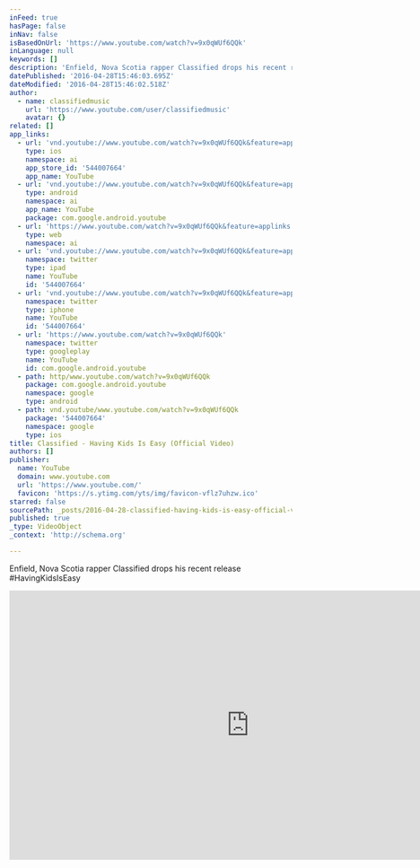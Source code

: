 ```yaml
---
inFeed: true
hasPage: false
inNav: false
isBasedOnUrl: 'https://www.youtube.com/watch?v=9x0qWUf6QQk'
inLanguage: null
keywords: []
description: 'Enfield, Nova Scotia rapper Classified drops his recent release #HavingKidsIsEasy'
datePublished: '2016-04-28T15:46:03.695Z'
dateModified: '2016-04-28T15:46:02.518Z'
author:
  - name: classifiedmusic
    url: 'https://www.youtube.com/user/classifiedmusic'
    avatar: {}
related: []
app_links:
  - url: 'vnd.youtube://www.youtube.com/watch?v=9x0qWUf6QQk&feature=applinks'
    type: ios
    namespace: ai
    app_store_id: '544007664'
    app_name: YouTube
  - url: 'vnd.youtube://www.youtube.com/watch?v=9x0qWUf6QQk&feature=applinks'
    type: android
    namespace: ai
    app_name: YouTube
    package: com.google.android.youtube
  - url: 'https://www.youtube.com/watch?v=9x0qWUf6QQk&feature=applinks'
    type: web
    namespace: ai
  - url: 'vnd.youtube://www.youtube.com/watch?v=9x0qWUf6QQk&feature=applinks'
    namespace: twitter
    type: ipad
    name: YouTube
    id: '544007664'
  - url: 'vnd.youtube://www.youtube.com/watch?v=9x0qWUf6QQk&feature=applinks'
    namespace: twitter
    type: iphone
    name: YouTube
    id: '544007664'
  - url: 'https://www.youtube.com/watch?v=9x0qWUf6QQk'
    namespace: twitter
    type: googleplay
    name: YouTube
    id: com.google.android.youtube
  - path: http/www.youtube.com/watch?v=9x0qWUf6QQk
    package: com.google.android.youtube
    namespace: google
    type: android
  - path: vnd.youtube/www.youtube.com/watch?v=9x0qWUf6QQk
    package: '544007664'
    namespace: google
    type: ios
title: Classified - Having Kids Is Easy (Official Video)
authors: []
publisher:
  name: YouTube
  domain: www.youtube.com
  url: 'https://www.youtube.com/'
  favicon: 'https://s.ytimg.com/yts/img/favicon-vflz7uhzw.ico'
starred: false
sourcePath: _posts/2016-04-28-classified-having-kids-is-easy-official-video.md
published: true
_type: VideoObject
_context: 'http://schema.org'

---
```

Enfield, Nova Scotia rapper Classified drops his recent release \#HavingKidsIsEasy

<iframe src="https://cdn.embedly.com/widgets/media.html?src=https%3A%2F%2Fwww.youtube.com%2Fembed%2F9x0qWUf6QQk%3Ffeature%3Doembed&amp;url=https%3A%2F%2Fwww.youtube.com%2Fwatch%3Fv%3D9x0qWUf6QQk&amp;image=https%3A%2F%2Fi.ytimg.com%2Fvi%2F9x0qWUf6QQk%2Fhqdefault.jpg&amp;key=b7d04c9b404c499eba89ee7072e1c4f7&amp;type=text%2Fhtml&amp;schema=youtube" width="854" height="480" scrolling="no" frameborder="0" allowfullscreen="" style=""></iframe>